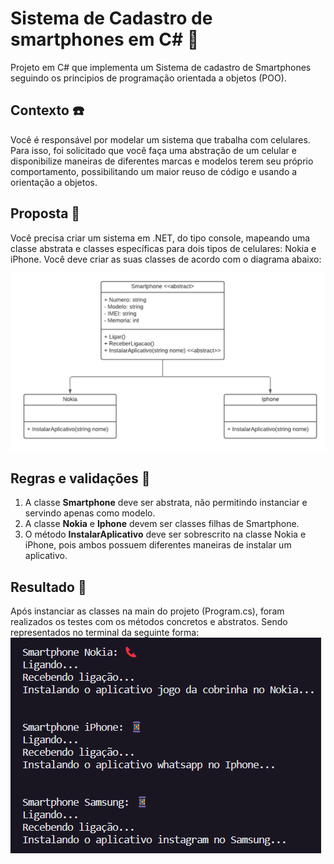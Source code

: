 # Sistema de Cadastro de smartphones em C# 📱

Projeto em C# que implementa um Sistema de cadastro de Smartphones seguindo os principios de programação orientada a objetos (POO).

## Contexto ☎️

Você é responsável por modelar um sistema que trabalha com celulares. Para isso, foi solicitado que você faça uma abstração de um celular e disponibilize maneiras de diferentes marcas e modelos terem seu próprio comportamento, possibilitando um maior reuso de código e usando a orientação a objetos.

## Proposta 📲

Você precisa criar um sistema em .NET, do tipo console, mapeando uma classe abstrata e classes específicas para dois tipos de celulares: Nokia e iPhone.
Você deve criar as suas classes de acordo com o diagrama abaixo:

![Diagrama classes](images/diagrama.png)

## Regras e validações 📵

1. A classe **Smartphone** deve ser abstrata, não permitindo instanciar e servindo apenas como modelo.
2. A classe **Nokia** e **Iphone** devem ser classes filhas de Smartphone.
3. O método **InstalarAplicativo** deve ser sobrescrito na classe Nokia e iPhone, pois ambos possuem diferentes maneiras de instalar um aplicativo.

## Resultado 📱

Após instanciar as classes na main do projeto (Program.cs), foram realizados os testes com os métodos concretos e abstratos. Sendo representados no terminal da seguinte forma:
![Saída terminal](images/terminal.png)
